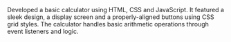 Developed a basic calculator using HTML, CSS and JavaScript. It featured a sleek design, a display screen and a properly-aligned buttons using CSS grid styles. The calculator handles basic arithmetic operations through event listeners and logic. 
